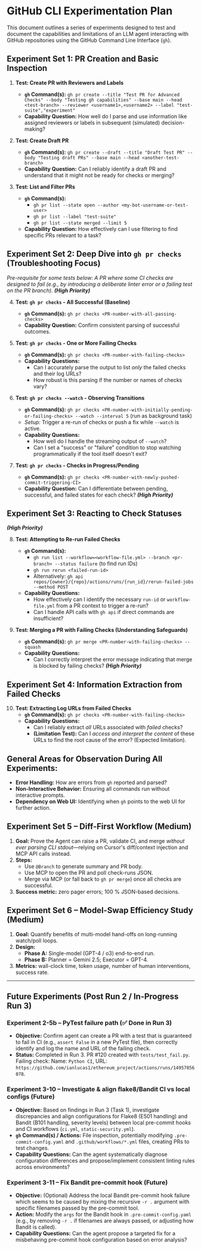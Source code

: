 # GitHub CLI Experimentation Plan

This document outlines a series of experiments designed to test and document the capabilities and limitations of an LLM agent interacting with GitHub repositories using the GitHub Command Line Interface (`gh`).

## Experiment Set 1: PR Creation and Basic Inspection

1.  **Test: Create PR with Reviewers and Labels**
    *   **`gh` Command(s):** `gh pr create --title "Test PR for Advanced Checks" --body "Testing gh capabilities" --base main --head <test-branch> --reviewer <username1>,<username2> --label "test-suite","experiment"`
    *   **Capability Question:** How well do I parse and use information like assigned reviewers or labels in subsequent (simulated) decision-making?

2.  **Test: Create Draft PR**
    *   **`gh` Command(s):** `gh pr create --draft --title "Draft Test PR" --body "Testing draft PRs" --base main --head <another-test-branch>`
    *   **Capability Question:** Can I reliably identify a draft PR and understand that it might not be ready for checks or merging?

3.  **Test: List and Filter PRs**
    *   **`gh` Command(s):**
        *   `gh pr list --state open --author <my-bot-username-or-test-user>`
        *   `gh pr list --label "test-suite"`
        *   `gh pr list --state merged --limit 5`
    *   **Capability Question:** How effectively can I use filtering to find specific PRs relevant to a task?

## Experiment Set 2: Deep Dive into `gh pr checks` (Troubleshooting Focus)

*Pre-requisite for some tests below: A PR where some CI checks are designed to fail (e.g., by introducing a deliberate linter error or a failing test on the PR branch).*
***(High Priority)***

4.  **Test: `gh pr checks` - All Successful (Baseline)**
    *   **`gh` Command(s):** `gh pr checks <PR-number-with-all-passing-checks>`
    *   **Capability Question:** Confirm consistent parsing of successful outcomes.

5.  **Test: `gh pr checks` - One or More Failing Checks**
    *   **`gh` Command(s):** `gh pr checks <PR-number-with-failing-checks>`
    *   **Capability Questions:**
        *   Can I accurately parse the output to list *only* the failed checks and their log URLs?
        *   How robust is this parsing if the number or names of checks vary?

6.  **Test: `gh pr checks --watch` - Observing Transitions**
    *   **`gh` Command(s):** `gh pr checks <PR-number-with-initially-pending-or-failing-checks> --watch --interval 5` (run as background task)
    *   *Setup:* Trigger a re-run of checks or push a fix while `--watch` is active.
    *   **Capability Questions:**
        *   How well do I handle the streaming output of `--watch`?
        *   Can I set a "success" or "failure" condition to stop watching programmatically if the tool itself doesn't exit?

7.  **Test: `gh pr checks` - Checks in Progress/Pending**
    *   **`gh` Command(s):** `gh pr checks <PR-number-with-newly-pushed-commit-triggering-CI>`
    *   **Capability Question:** Can I differentiate between pending, successful, and failed states for each check?
***(High Priority)***

## Experiment Set 3: Reacting to Check Statuses
***(High Priority)***

8.  **Test: Attempting to Re-run Failed Checks**
    *   **`gh` Command(s):**
        *   `gh run list --workflow=<workflow-file.yml> --branch <pr-branch> --status failure` (to find run IDs)
        *   `gh run rerun <failed-run-id>`
        *   Alternatively: `gh api repos/{owner}/{repo}/actions/runs/{run_id}/rerun-failed-jobs --method POST`
    *   **Capability Questions:**
        *   How effectively can I identify the necessary `run-id` or `workflow-file.yml` from a PR context to trigger a re-run?
        *   Can I handle API calls with `gh api` if direct commands are insufficient?

9.  **Test: Merging a PR with Failing Checks (Understanding Safeguards)**
    *   **`gh` Command(s):** `gh pr merge <PR-number-with-failing-checks> --squash`
    *   **Capability Questions:**
        *   Can I correctly interpret the error message indicating that merge is blocked by failing checks?
***(High Priority)***

## Experiment Set 4: Information Extraction from Failed Checks

10. **Test: Extracting Log URLs from Failed Checks**
    *   **`gh` Command(s):** `gh pr checks <PR-number-with-failing-checks>`
    *   **Capability Questions:**
        *   Can I reliably extract *all* URLs associated with *failed* checks?
        *   **(Limitation Test):** Can I *access and interpret the content* of these URLs to find the root cause of the error? (Expected limitation).

## General Areas for Observation During All Experiments:

*   **Error Handling:** How are errors from `gh` reported and parsed?
*   **Non-Interactive Behavior:** Ensuring all commands run without interactive prompts.
*   **Dependency on Web UI:** Identifying when `gh` points to the web UI for further action.

## Experiment Set 5 – Diff-First Workflow (Medium)

1. **Goal:** Prove the Agent can raise a PR, validate CI, and merge *without ever parsing CLI stdout*—relying on Cursor's diff/context injection and MCP API calls instead.
2. **Steps:**
   * Use `@Branch` to generate summary and PR body.
   * Use MCP to open the PR and poll check-runs JSON.
   * Merge via MCP (or fall back to `gh pr merge`) once all checks are successful.
3. **Success metric:** zero pager errors; 100 % JSON-based decisions.

## Experiment Set 6 – Model-Swap Efficiency Study (Medium)

1. **Goal:** Quantify benefits of multi-model hand-offs on long-running watch/poll loops.
2. **Design:**
   * **Phase A:** Single-model (GPT-4 / o3) end-to-end run.
   * **Phase B:** Planner = Gemini 2.5; Executor = GPT-4.
3. **Metrics:** wall-clock time, token usage, number of human interventions, success rate. 

---

## Future Experiments (Post Run 2 / In-Progress Run 3)

### Experiment 2-5b – PyTest failure path (✅ Done in Run 3)
*   **Objective:** Confirm agent can create a PR with a test that is guaranteed to fail in CI (e.g., `assert False` in a new PyTest file), then correctly identify and log the name and URL of the failing check.
*   **Status:** Completed in Run 3. PR #120 created with `tests/test_fail.py`. Failing check: Name: `Python CI`, URL: `https://github.com/ianlucas1/ethereum_project/actions/runs/14957856078`.

### Experiment 3-10 – Investigate & align flake8/Bandit CI vs local configs (Future)
*   **Objective:** Based on findings in Run 3 (Task 1), investigate discrepancies and align configurations for Flake8 (E501 handling) and Bandit (B101 handling, severity levels) between local pre-commit hooks and CI workflows (`ci.yml`, `static-security.yml`).
*   **`gh` Command(s) / Actions:** File inspection, potentially modifying `.pre-commit-config.yaml` and `.github/workflows/*.yml` files, creating PRs to test changes.
*   **Capability Questions:** Can the agent systematically diagnose configuration differences and propose/implement consistent linting rules across environments?

### Experiment 3-11 – Fix Bandit pre-commit hook (Future)
*   **Objective:** (Optional) Address the local Bandit pre-commit hook failure which seems to be caused by mixing the recursive `-r .` argument with specific filenames passed by the pre-commit tool.
*   **Action:** Modify the `args` for the Bandit hook in `.pre-commit-config.yaml` (e.g., by removing `-r .` if filenames are always passed, or adjusting how Bandit is called).
*   **Capability Questions:** Can the agent propose a targeted fix for a misbehaving pre-commit hook configuration based on error analysis? 